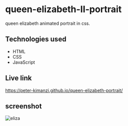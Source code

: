 # queen-elizabeth-II-portrait

queen elizabeth animated portrait in  css.

##  Technologies used

* HTML
* CSS
* JavaScript

## Live link

https://peter-kimanzi.github.io/queen-elizabeth-portrait/


## screenshot

![eliza](https://user-images.githubusercontent.com/71552773/189640788-ae858af3-e929-4dc4-8f0c-1e1e44339e61.PNG)
